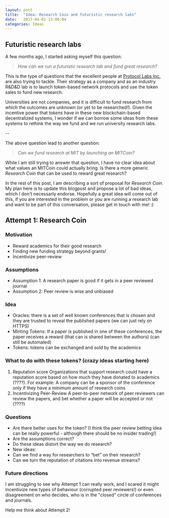 ```yaml
---
layout: post
title:  "Idea: Research Coin and futuristic research labs"
date:   2017-04-01 13:06:04
categories: Ideas
---
```


## Futuristic research labs

A few months ago, I started asking myself this question:

> *How can we run a futuristic research lab and fund great research?*

This is the type of questions that the excellent people at [Protocol Labs Inc.](https://protocol.ai) are also trying to tackle. Their strategy as a company and as an industry R&D&D lab is to launch token-based network protocols and use the token sales to fund new research.

Universities are not companies, and it is difficult to fund research from which the outcomes are unknown (or yet to be researched!). Given the incentive power that *tokens* have in these new blockchain-based decentralized systems, I  wonder if we can borrow some ideas from these systems to rethink the way we fund and we run university research labs.

--

The above question lead to another question:

> *Can we fund research at MIT by launching an MITCoin?*

While I am still trying to answer that question, I have no clear idea about what values an MITCoin could actually bring. Is there a more generic *Research Coin* that can be used to reward great research?

In the rest of this post, I am describing a sort of proposal for *Research Coin*.
My plan here is to update this blogpost and propose a lot of bad ideas, which I don't necessarly endorse. Hopefully a great idea will come out of this, if you are interested in the problem or you are running a research lab and want to be part of this conversation, please get in touch with me! :)

## Attempt 1: Research Coin

### Motivation
- Reward academics for their good research
- Finding new funding strategy beyond grants!
- Incentivize peer-review

### Assumptions
- Assumption 1: A research paper is good if it gets in a peer reviewed journal
- Assumption 2: Peer review is wise and unbiased

### Idea
- Oracles: there is a set of well known conferences that is chosen and they are trusted to reveal the published papers (we can just rely on HTTPS)
- Minting Tokens: If a paper is published in one of these conferences, the paper receives a reward (that can is shared between the authors) (can still be automated)
- Tokens: tokens can be exchanged and sold by the academics

### What to do with these tokens? (crazy ideas starting here)

1. Reputation score
Organizations that support research could have a reputation score based on how much they have donated to academics (????).
For example: A company can be a sponsor of the conference only if they have a minimum amount of research coins
2. Incentivizing Peer-Review
A peer-to-peer network of peer reviewers can review the papers, and bet whether a paper will be accepted or not (????)

### Questions

- Are there better uses for the token? (I think the peer review betting idea can be really powerful - although there should be no insider trading!)
- Are the assumptions correct?
- Do these ideas distort the way we do research?
- New ideas:
 - Can we find a way for researchers to “bet” on their research?
 - Can we turn the reputation of citations into revenue streams?

### Future directions

I am struggling to see why Attempt 1 can really work, and I scared it might incentivize new types of behaviour (corrupted peer reviewers!) or even disagreement on who decides, who is in the "closed" circle of conferences and journals.

Help me think about Attempt 2!

<!-- ## Action points
- Creating a system uses conference webpages or google scholar as trusted oracle should be easy
- We could create a research coin based on ETH in a very simple way -->
